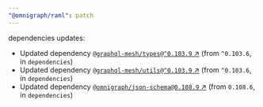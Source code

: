 ```yaml
---
"@omnigraph/raml": patch
---
```

dependencies updates:
  - Updated dependency [`@graphql-mesh/types@^0.103.9` ↗︎](https://www.npmjs.com/package/@graphql-mesh/types/v/0.103.9) (from `^0.103.6`, in `dependencies`)
  - Updated dependency [`@graphql-mesh/utils@^0.103.9` ↗︎](https://www.npmjs.com/package/@graphql-mesh/utils/v/0.103.9) (from `^0.103.6`, in `dependencies`)
  - Updated dependency [`@omnigraph/json-schema@0.108.9` ↗︎](https://www.npmjs.com/package/@omnigraph/json-schema/v/0.108.9) (from `0.108.6`, in `dependencies`)
